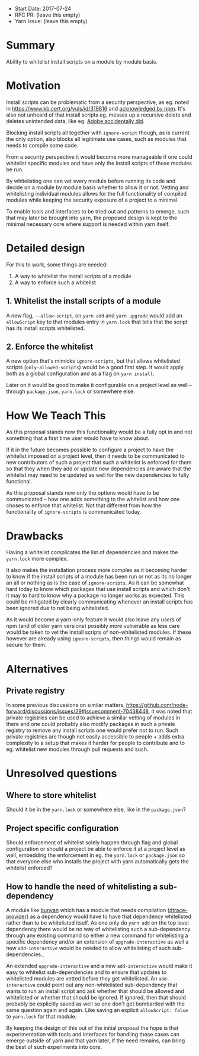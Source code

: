 - Start Date: 2017-07-24
- RFC PR: (leave this empty)
- Yarn Issue: (leave this empty)

# Summary

Ability to whitelist install scripts on a module by module basis.

# Motivation

Install scripts can be problematic from a security perspective, as eg. noted in https://www.kb.cert.org/vuls/id/319816 and [acknowledged by npm](http://blog.npmjs.org/post/141702881055/package-install-scripts-vulnerability). It's also not unheard of that install scripts eg. messes up a recursive delete and deletes unintended data, like eg. [Adobe accidentally did](https://arstechnica.com/apple/2016/02/warning-bug-in-adobe-creative-cloud-deletes-mac-user-data-without-warning/).

Blocking install scripts all together with `ignore-script` though, as is current the only option, also blocks all legitimate use cases, such as modules that needs to compile some code.

From a security perspective it would become more manageable if one could whitelist specific modules and have only the install scripts of those modules be run.

By whitelisting one can vet every module before running its code and decide on a module by module basis whether to allow it or not. Vetting and whitelisting individual modules allows for the full functionality of compiled modules while keeping the security exposure of a project to a minimal.

To enable tools and interfaces to be tried out and patterns to emerge, such that may later be brought into yarn, the proposed design is kept to the minimal necessary core where support is needed within yarn itself.

# Detailed design

For this to work, some things are needed:

1. A way to whitelist the install scripts of a module
2. A way to enforce such a whitelist

## 1. Whitelist the install scripts of a module

A new flag, `--allow-script`, on `yarn add` and `yarn upgrade` would add an `allowScript` key to that modules entry in `yarn.lock` that tells that the script has its install scripts whitelisted.

## 2. Enforce the whitelist

A new option that's mimicks `ignore-scripts`, but that allows whitelisted scripts (`only-allowed-scripts`) would be a good first step. It would apply both as a global configuration and as a flag on `yarn install`.

Later on it would be good to make it configurable on a project level as well – through `package.json`, `yarn.lock` or somewhere else.

# How We Teach This

As this proposal stands now this functionality would be a fully opt in and not something that a first time user would have to know about.

If it in the future becomes possible to configure a project to have the whitelist imposed on a project level, then it needs to be communicated to new contributors of such a project that such a whitelist is enforced for them so that they when they add or update new dependencies are aware that the whitelist may need to be updated as well for the new dependencies to fully functional.

As this proposal stands now only the options would have to be communicated – how one adds something to the whitelist and how one choses to enforce that whitelist. Not that different from how the functionality of `ignore-scripts` is communicated today.

# Drawbacks

Having a whitelist complicates the list of dependencies and makes the `yarn.lock` more complex.

It also makes the installation process more complex as it becoming harder to know if the install scripts of a module has been run or not as its no longer an all or nothing as is the case of `ignore-scripts`. As it can be somewhat hard today to know which packages that use install scripts and which don't it may to hard to know why a package no longer works as expected. This could be mitigated by clearly communicating whenever an install scripts has been ignored due to not being whitelisted.

As it would become a yarn-only feature it would also leave any users of npm (and of older yarn versions) possibly more vulnerable as less care would be taken to vet the install scripts of non-whitelisted modules. If these however are already using `ignore-scripts`, then things would remain as secure for them.

# Alternatives

## Private registry

In some previous discussions on similar matters, https://github.com/node-forward/discussions/issues/29#issuecomment-70438448, it was noted that private registries can be used to achieve a similar vetting of modules in there and one could probably also modify packages in such a private registry to remove any install scripts one would prefer not to run. Such private registries are though not easily accessible to people + adds extra complexity to a setup that makes it harder for people to contribute and to eg. whitelist new modules through pull requests and such.

# Unresolved questions

## Where to store whitelist

Should it be in the `yarn.lock` or somewhere else, like in the `package.json`?

## Project specific configuration

Should enforcement of whitelist solely happen through flag and global configuration or should a project be able to enforce it at a project level as well, embedding the enforcement in eg. the `yarn.lock` or `package.json` so that everyone else who installs the project with yarn automatically gets the whitelist enforced?

## How to handle the need of whitelisting a sub-dependency

A module like [bunyan](https://github.com/trentm/node-bunyan) which has a module that needs compilation ([dtrace-provider](https://github.com/chrisa/node-dtrace-provider)) as a dependency would have to have that dependency whitelisted rather than to be whitelisted itself. As one only do `yarn add` on the top level dependency there would be no way of whitelisting such a sub-dependency through any existing command so either a new command for whitelisting a specific dependency and/or an extension of `upgrade-interactive` as well a new `add-interactive` would be needed to allow whitelisting of such sub-dependencies.,

An extended `upgrade-interactive` and a new `add-interactive` would make it easy to whitelist sub-dependencies and to ensure that updates to whitelisted modules are vetted before they get whitelisted. An `add-interactive` could point out any non-whitelisted sub-dependency that wants to run an install script and ask whether that should be allowed and whitelisted or whether that should be ignored. If ignored, then that should probably be explicitly saved as well so one don't get bombarded with the same question again and again. Like saving an explicit `allowScript: false` to `yarn.lock` for that module.

By keeping the design of this out of the initial proposal the hope is that experimentation with tools and interfaces for handling these cases can emerge outside of yarn and that yarn later, if the need remains, can bring the best of such experiments into core.
